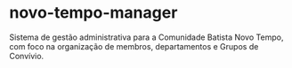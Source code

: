 # novo-tempo-manager
Sistema de gestão administrativa para a Comunidade Batista Novo Tempo, com foco na organização de membros, departamentos e Grupos de Convívio.
